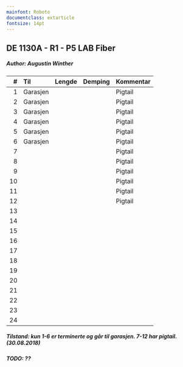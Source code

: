 ```yaml
---
mainfont: Roboto
documentclass: extarticle
fontsize: 14pt
---
```


## DE 1130A - R1 - P5   LAB Fiber
##### Author: Augustin Winther

|  #  |        Til       |Lengde|Demping|Kommentar|
|----:|:-----------------|-----:|------:|:--------|
|    1|Garasjen          |      |       |Pigtail  |
|    2|Garasjen          |      |       |Pigtail  |
|    3|Garasjen          |      |       |Pigtail  |
|    4|Garasjen          |      |       |Pigtail  |
|    5|Garasjen          |      |       |Pigtail  |
|    6|Garasjen          |      |       |Pigtail  |
|    7|                  |      |       |Pigtail  |
|    8|                  |      |       |Pigtail  |
|    9|                  |      |       |Pigtail  |
|   10|                  |      |       |Pigtail  |
|   11|                  |      |       |Pigtail  |
|   12|                  |      |       |Pigtail  |
|   13|                  |      |       |         |
|   14|                  |      |       |         |
|   15|                  |      |       |         |
|   16|                  |      |       |         |
|   17|                  |      |       |         |
|   18|                  |      |       |         |
|   19|                  |      |       |         |
|   20|                  |      |       |         |
|   21|                  |      |       |         |
|   22|                  |      |       |         |
|   23|                  |      |       |         |
|   24|                  |      |       |         |

##### Tilstand: kun 1-6 er terminerte og går til garasjen. 7-12 har pigtail. (30.08.2018)
##### TODO: ??
